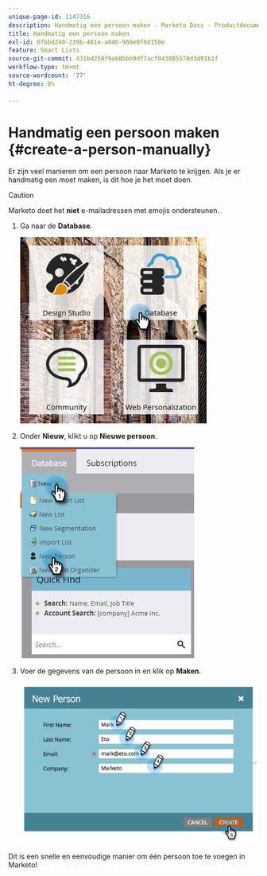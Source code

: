 ```yaml
---
unique-page-id: 1147316
description: Handmatig een persoon maken - Marketo Docs - Productdocumentatie
title: Handmatig een persoon maken
exl-id: 6fbbd240-239b-461e-a046-968e0f0d150e
feature: Smart Lists
source-git-commit: 431bd258f9a68bbb9df7acf043085578d3d91b1f
workflow-type: tm+mt
source-wordcount: '77'
ht-degree: 0%

---
```


# Handmatig een persoon maken {#create-a-person-manually}

Er zijn veel manieren om een persoon naar Marketo te krijgen. Als je er handmatig een moet maken, is dit hoe je het moet doen.

>[!CAUTION]
>
>Marketo doet het **niet** e-mailadressen met emojis ondersteunen.

1. Ga naar de **Database**.

   ![](assets/db-1.png)

1. Onder **Nieuw**, klikt u op **Nieuwe persoon**.

   ![](assets/two-2.png)

1. Voer de gegevens van de persoon in en klik op **Maken**.

   ![](assets/three-2.png)

Dit is een snelle en eenvoudige manier om één persoon toe te voegen in Marketo!
